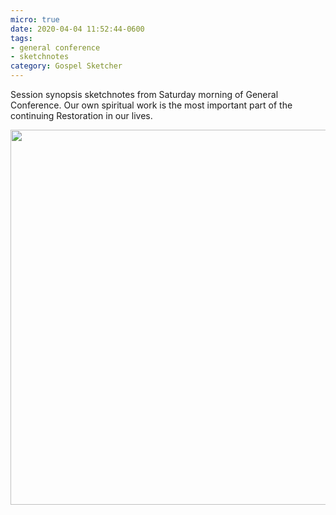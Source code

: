 ```yaml
---
micro: true
date: 2020-04-04 11:52:44-0600
tags:
- general conference
- sketchnotes
category: Gospel Sketcher
---
```


Session synopsis sketchnotes from Saturday morning of General Conference. Our own spiritual work is the most important part of the continuing Restoration in our lives.

<img src="https://www.gospelsketcher.org/uploads/2020/b91c9c98fa.jpg" width="600" height="600" alt="" />